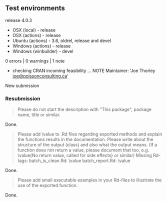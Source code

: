 ## Test environments

release 4.0.3

* OSX (local) - release
* OSX (actions) - release
* Ubuntu (actions) - 3.6, oldrel, release and devel
* Windows (actions) - release
* Windows (winbuilder) - devel

0 errors | 0 warnings | 1 note

* checking CRAN incoming feasibility ... NOTE
Maintainer: 'Joe Thorley <joe@poissonconsulting.ca>'

New submission

### Resubmission

> Please do not start the description with "This package", package name, title or similar.

Done.

> Please add \value to .Rd files regarding exported methods and explain the functions results in the documentation. Please write about the structure of the output (class) and also what the output means. (If a function does not return a value, please document that too, e.g. \value{No return value, called for side effects} or similar)
> Missing Rd-tags:
     batch_is_clean.Rd: \value
     batch_report.Rd: \value

Done.

> Please add small executable examples in your Rd-files to illustrate the use of the exported function.

Done.
